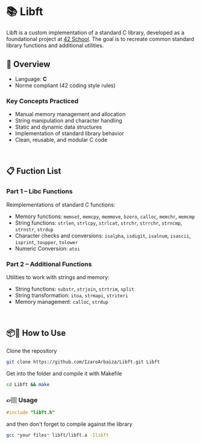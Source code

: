 # 📚 Libft

Libft is a custom implementation of a standard C library, developed as a foundational project at [42 School](https://42.fr/en/homepage/). The goal is to recreate common standard library functions and additional utilities.

## 🔧 Overview
- Language: **C**
- Norme compliant (42 coding style rules)

### Key Concepts Practiced
- Manual memory management and allocation
- String manipulation and character handling
- Static and dynamic data structures
- Implementation of standard library behavior
- Clean, reusable, and modular C code

<br>

## 📋 Fuction List
### Part 1 – Libc Functions
Reimplementations of standard C functions:
- Memory functions: `memset`, `memcpy`, `memmove`, `bzero`, `calloc`, `memchr`, `memcmp`
- String functions: `strlen`, `strlcpy`, `strlcat`, `strchr`, `strrchr`, `strncmp`, `strnstr`, `strdup`
- Character checks and conversions: `isalpha`, `isdigit`, `isalnum`, `isascii`, `isprint`, `toupper`, `tolower`
- Numeric Conversion: `atoi`

### Part 2 – Additional Functions
Utilities to work with strings and memory:
- String functions: `substr`, `strjoin`, `strtrim`, `split`
- String transformation: `itoa`, `strmapi`, `striteri`
- Memory management: `calloc`, `strdup`

<!--### Bonus – Linked List Library
A simple linked list library with:
- `t_list` structure
- List management functions: `lstnew`, `lstadd_front`, `lstadd_back`, `lstsize`, `lstlast`, `lstdelone`, `lstclear`, `lstiter`, `lstmap`
-->
<br>

## 📦🚀 How to Use
<!--To compile and use `libft.a` in your project:-->
Clone the repository
```bash
git clone https://github.com/IzaroArbaiza/Libft.git Libft
```
Get into the folder and compile it with Makefile
```bash
cd Libft && make
```

### 👉🏼 Usage
```C
#include "libft.h"
```
and then don't forget to compile against the library
```Bash
gcc *your files* libft/libft.a -Ilibft
```
